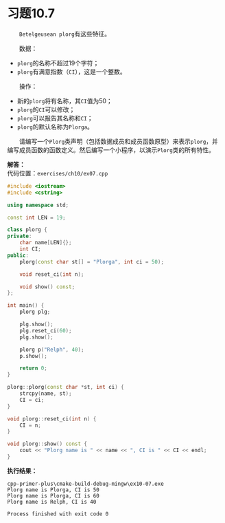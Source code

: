 # 习题10.7

&emsp;&emsp;`Betelgeusean plorg`有这些特征。  

&emsp;&emsp;数据：
- `plorg`的名称不超过19个字符；
- `plorg`有满意指数（`CI`），这是一个整数。

&emsp;&emsp;操作：
- 新的`plorg`将有名称，其`CI`值为50；
- `plorg`的`CI`可以修改；
- `plorg`可以报告其名称和`CI`；
- `plorg`的默认名称为`Plorga`。

&emsp;&emsp;请编写一个`Plorg`类声明（包括数据成员和成员函数原型）来表示`plorg`，并编写成员函数的函数定义。然后编写一个小程序，以演示`Plorg`类的所有特性。

**解答：**  
代码位置：`exercises/ch10/ex07.cpp`
```c++
#include <iostream>
#include <cstring>

using namespace std;

const int LEN = 19;

class plorg {
private:
    char name[LEN]{};
    int CI;
public:
    plorg(const char st[] = "Plorga", int ci = 50);

    void reset_ci(int n);

    void show() const;
};

int main() {
    plorg plg;

    plg.show();
    plg.reset_ci(60);
    plg.show();

    plorg p("Relph", 40);
    p.show();

    return 0;
}

plorg::plorg(const char *st, int ci) {
    strcpy(name, st);
    CI = ci;
}

void plorg::reset_ci(int n) {
    CI = n;
}

void plorg::show() const {
    cout << "Plorg name is " << name << ", CI is " << CI << endl;
}
```

**执行结果：**  
```
cpp-primer-plus\cmake-build-debug-mingw\ex10-07.exe
Plorg name is Plorga, CI is 50
Plorg name is Plorga, CI is 60
Plorg name is Relph, CI is 40

Process finished with exit code 0
```
